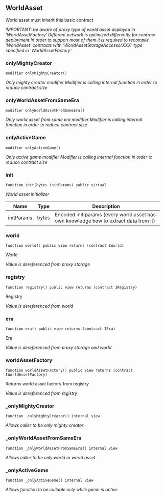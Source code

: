 ## WorldAsset


World asset must inherit this basic contract

_IMPORTANT: be aware of proxy type of world asset deployed in 'WorldAssetFactory'
Different network is optimized differently for contract deployment
In order to support most of them it is required to recompile 'WorldAsset' contracts with 'WorldAssetStorageAccessorXXX' type specified in 'WorldAssetFactory'_




### onlyMightyCreator

```solidity
modifier onlyMightyCreator()
```



_Only mighty creator modifier
Modifier is calling internal function in order to reduce contract size_




### onlyWorldAssetFromSameEra

```solidity
modifier onlyWorldAssetFromSameEra()
```



_Only world asset from same era modifier
Modifier is calling internal function in order to reduce contract size_




### onlyActiveGame

```solidity
modifier onlyActiveGame()
```



_Only active game modifier
Modifier is calling internal function in order to reduce contract size_




### init

```solidity
function init(bytes initParams) public virtual
```



_World asset initializer_

| Name | Type | Description |
| ---- | ---- | ----------- |
| initParams | bytes | Encoded init params (every world asset has own knowledge how to extract data from it) |



### world

```solidity
function world() public view returns (contract IWorld)
```

World

_Value is dereferenced from proxy storage_




### registry

```solidity
function registry() public view returns (contract IRegistry)
```

Registry

_Value is dereferenced from world_




### era

```solidity
function era() public view returns (contract IEra)
```

Era

_Value is dereferenced from proxy storage and world_




### worldAssetFactory

```solidity
function worldAssetFactory() public view returns (contract IWorldAssetFactory)
```

Returns world asset factory from registry

_Value is dereferenced from registry_




### _onlyMightyCreator

```solidity
function _onlyMightyCreator() internal view
```



_Allows caller to be only mighty creator_




### _onlyWorldAssetFromSameEra

```solidity
function _onlyWorldAssetFromSameEra() internal view
```



_Allows caller to be only world or world asset_




### _onlyActiveGame

```solidity
function _onlyActiveGame() internal view
```



_Allows function to be callable only while game is active_





